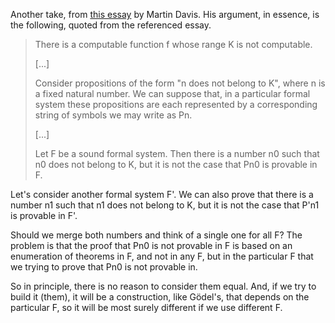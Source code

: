 <p>Another take, from <a href="http://www.ams.org/notices/200604/fea-davis.pdf">this essay</a> by Martin Davis.
His argument, in essence, is the following, quoted from the referenced essay.

<blockquote>
<p>There is a computable function  f whose range K is not computable.

<p>[...]

<p>Consider propositions of the form "n does not belong to K", where n is a fixed natural number.
We can suppose that, in a particular formal system these propositions are each represented
by a corresponding string of symbols we may write as Pn.

<p>[...]
  
<p>Let F be a sound formal system. Then there is a number n0 such that n0 does not belong to K,
but it is not the case that Pn0 is provable in F.
</blockquote>

<p>Let's consider another formal system F'.
We can also prove that there is a number n1 such that n1 does not belong to K,
but it is not the case that P'n1 is provable in F'.

<p>Should we merge both numbers and think of a single one for all F?
The problem is that the proof that Pn0 is not provable in F
is based on an enumeration of theorems in F,
and not in any F, but in the particular F that we trying to prove that Pn0 is not provable in.
  
<p>So in principle, there is no reason to consider them equal. And, if we try to build it (them),
  it will be a construction, like Gödel's, that depends on the particular F,
  so it will be most surely different if we use different F.
